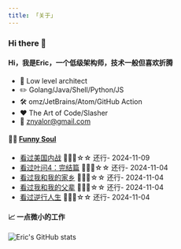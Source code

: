 ```yaml
---
title: 「关于」
---
```


### Hi there 👋

#### Hi，我是Eric，一个低级架构师，技术一般但喜欢折腾

- :briefcase: Low level architect<br/>
- :pencil2: Golang/Java/Shell/Python/JS<br/>
- :hammer_and_wrench: omz/JetBrains/Atom/GitHub Action<br/>
- :hearts: The Art of Code/Slasher<br/>
- :email: znyalor@gmail.com<br/>

#### 🤾‍♂️ <a href="https://movie.douban.com/people/znyalor/collect" target="_blank">Funny Soul</a>

<!-- START_SECTION:douban -->
* <a href='http://movie.douban.com/subject/35750081/' target='_blank'>看过美国内战</a> 🌟🌟🌟☆☆ 还行- 2024-11-09
* <a href='http://movie.douban.com/subject/26885074/' target='_blank'>看过叶问4：完结篇</a> 🌟🌟🌟☆☆ 还行- 2024-11-04
* <a href='http://movie.douban.com/subject/35051512/' target='_blank'>看过我和我的家乡</a> 🌟🌟🌟☆☆ 还行- 2024-11-04
* <a href='http://movie.douban.com/subject/35294995/' target='_blank'>看过我和我的父辈</a> 🌟🌟🌟☆☆ 还行- 2024-11-04
* <a href='http://movie.douban.com/subject/36774001/' target='_blank'>看过逆行人生</a> 🌟🌟🌟☆☆ 还行- 2024-11-04
<!-- END_SECTION:douban -->


#### 📈 一点微小的工作

![Eric's GitHub stats](https://github-readme-stats.vercel.app/api?username=zylele&show_icons=true&count_private=true&theme=vue)